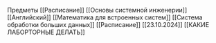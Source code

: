 Предметы
[[Расписание]]
[[Основы системной инженерии]]
[[Английский]]
[[Математика для встроенных систем]]
[[Система обработки больших данных]]
[[Расписание]]
[[23.10.2024]]
[[КАКИЕ ЛАБОРТОРНЫЕ ДЕЛАТЬ]]